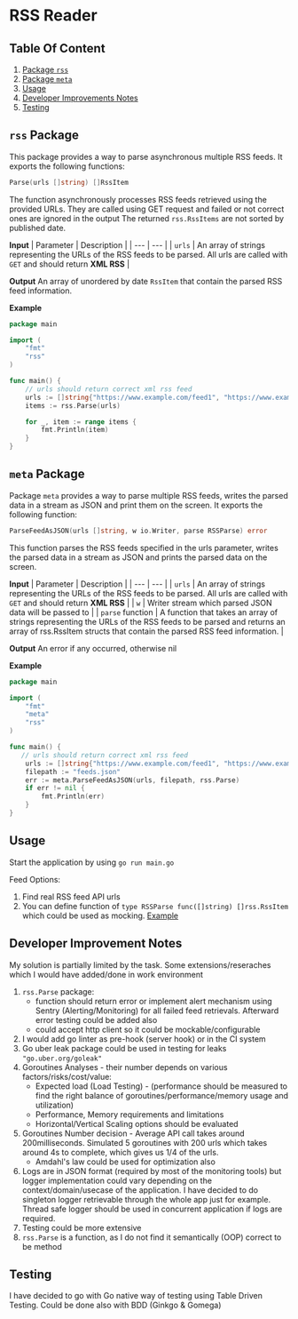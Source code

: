 # RSS Reader

## Table Of Content
1. [Package `rss`](#rss-package)
2. [Package `meta`](#meta-package)
3. [Usage](#usage)
4. [Developer Improvements Notes](#developer-improvement-notes)
5. [Testing](#testing)

## `rss` Package
This package provides a way to parse asynchronous multiple RSS feeds. It exports the following functions:

```go
Parse(urls []string) []RssItem
```
The function asynchronously processes RSS feeds retrieved using the provided URLs.
They are called using GET request and failed or not correct ones are ignored in the output
The returned `rss.RssItems` are not sorted by published date.

**Input**
| Parameter | Description |
| --- | --- |
| `urls` | An array of strings representing the URLs of the RSS feeds to be parsed. All urls are called with `GET` and should return **XML RSS** | 

**Output**
An array of unordered by date `RssItem` that contain the parsed RSS feed information.

**Example**
```go
package main

import (
	"fmt"
	"rss"
)

func main() {
	// urls should return correct xml rss feed
	urls := []string{"https://www.example.com/feed1", "https://www.example.com/feed2"}
	items := rss.Parse(urls)

	for _, item := range items {
		fmt.Println(item)
	}
}
```

## `meta` Package
Package `meta` provides a way to parse multiple RSS feeds, writes the parsed data in a stream as JSON and print them on the screen. It exports the following function:

```go
ParseFeedAsJSON(urls []string, w io.Writer, parse RSSParse) error
```
This function parses the RSS feeds specified in the urls parameter, writes the parsed data in a stream as JSON and prints the parsed data on the screen.

**Input**
| Parameter | Description |
| --- | --- |
| `urls` | An array of strings representing the URLs of the RSS feeds to be parsed. All urls are called with `GET` and should return **XML RSS** |
| `w` | Writer stream which parsed JSON data will be passed to |
| `parse` function | A function that takes an array of strings representing the URLs of the RSS feeds to be parsed and returns an array of rss.RssItem structs that contain the parsed RSS feed information. |

**Output**
An error if any occurred, otherwise nil

**Example**
```go
package main

import (
	"fmt"
	"meta"
	"rss"
)

func main() {
   // urls should return correct xml rss feed
	urls := []string{"https://www.example.com/feed1", "https://www.example.com/feed2"}
	filepath := "feeds.json"
	err := meta.ParseFeedAsJSON(urls, filepath, rss.Parse)
	if err != nil {
		fmt.Println(err)
	}
}
```

## Usage
Start the application by using `go run main.go`

Feed Options:
1. Find real RSS feed API urls
2. You can define function of `type RSSParse func([]string) []rss.RssItem` which could be used as mocking. [Example](main.go)

## Developer Improvement Notes
My solution is partially limited by the task. Some extensions/reseraches which I would have added/done in work environment
 
1. `rss.Parse` package: 
   - function should return error or implement alert mechanism using Sentry (Alerting/Monitoring) for all failed feed retrievals. Afterward error testing could be added also
   - could accept http client so it could be mockable/configurable
2. I would add go linter as pre-hook (server hook) or in the CI system
3. Go uber leak package could be used in testing for leaks `"go.uber.org/goleak"`
4. Goroutines Analyses - their number depends on various factors/risks/cost/value:
   - Expected load (Load Testing) - (performance should be measured to find the right balance of goroutines/performance/memory usage and utilization)
   - Performance, Memory requirements and limitations
   - Horizontal/Vertical Scaling options should be evaluated
5. Goroutines Number decision - Average API call takes around 200milliseconds. Simulated 5 goroutines with 200 urls which takes around 4s to complete, which gives us 1/4 of the urls.
   - Amdahl's law could be used for optimization also
6. Logs are in JSON format (required by most of the monitoring tools) but logger implementation could vary depending on the context/domain/usecase of the application. I have decided to do singleton logger retrievable through the whole app just for example. Thread safe logger should be used in concurrent application if logs are required. 
7. Testing could be more extensive
8. `rss.Parse` is a function, as I do not find it semantically (OOP) correct to be method


## Testing
I have decided to go with Go native way of testing using Table Driven Testing. Could be done also with BDD (Ginkgo & Gomega)

